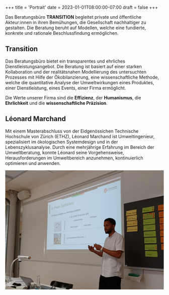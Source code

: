 +++
title = 'Portrait'
date = 2023-01-01T08:00:00-07:00
draft = false
+++


Das Beratungsbüro **TRANSITION** begleitet private und öffentliche Akteur:innen in ihren Bemühungen, die Gesellschaft nachhaltiger zu gestalten. Die Beratung beruht auf Modellen, welche eine fundierte, konkrete und rationale Beschlussfindung ermöglichen.

## Transition
Das Beratungsbüro bietet ein transparentes und ehrliches Dienstleistungsangebot. Die Beratung ist basiert auf einer starken Kollaboration und der realitätsnahen Modellierung des untersuchten Prozesses mit Hilfe der Ökobilanzierung, eine wissenschaftliche Methode, welche die quantitative Analyse der Umweltwirkungen eines Produktes, einer Dienstleistung, eines Events, einer Firma ermöglicht.


Die Werte unserer Firma sind die **Effizienz**, der **Humanismus**, die **Ehrlichkeit** und die **wissenschaftliche Präzision**.


## Léonard Marchand
Mit einem Masterabschluss von der Eidgenössichen Technische Hochschule von Zürich (ETHZ), Léonard Marchand ist Umweltingenieur, spezialisiert im ökologischen Systemdesign und in der Lebenszyklusanalyse. Durch eine mehrjährige Erfahrung im Bereich der Umweltberatung, konnte Léonard seine Vorgehensweise, Herausforderungen im Umweltbereich anzunehmen, kontinuierlich optimieren und anwenden.


![Léonard Marchard](leonard-marchand-photo.jpg)